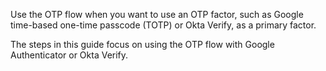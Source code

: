Use the OTP flow when you want to use an OTP factor, such as Google time-based one-time passcode (TOTP) or Okta Verify, as a primary factor.

The steps in this guide focus on using the OTP flow with Google Authenticator or Okta Verify.
